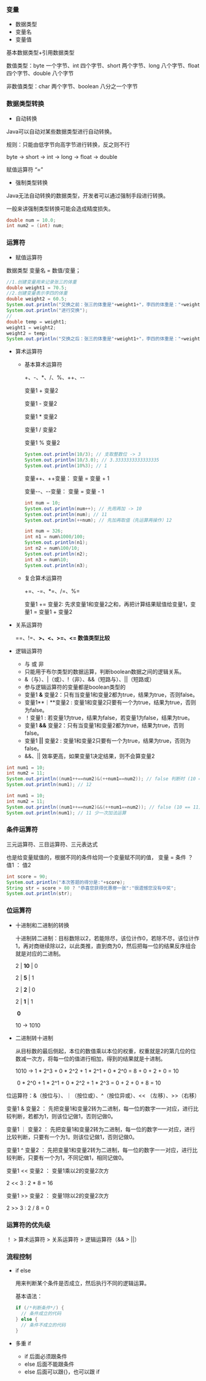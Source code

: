 ### 变量

- 数据类型
- 变量名
- 变量值

基本数据类型+引用数据类型

数值类型：byte 一个字节、int 四个字节、short 两个字节、long 八个字节、float 四个字节、double 八个字节

非数值类型：char 两个字节、boolean 八分之一个字节

### 数据类型转换

- 自动转换

Java可以自动对某些数据类型进行自动转换。

规则：只能由低字节向高字节进行转换，反之则不行

byte -> short -> int -> long -> float -> double

赋值运算符 “=”

- 强制类型转换

Java无法自动转换的数据类型，开发者可以通过强制手段进行转换。

一般来讲强制类型转换可能会造成精度损失。

```java
double num = 10.0;
int num2 = (int) num;
```

### 运算符

- 赋值运算符

数据类型 变量名 = 数值/变量；

```java
//1.创建变量用来记录张三的体重
double weight1 = 70.5;
//2.创建变量表示李四的体重
double weight2 = 60.5;
System.out.println("交换之前：张三的体重是"+weight1+"，李四的体重是："+weight2);
System.out.println("进行交换");
//
double temp = weight1;
weight1 = weight2;
weight2 = temp;
System.out.println("交换之后：张三的体重是"+weight1+"，李四的体重是："+weight2);
```

- 算术运算符

  - 基本算术运算符

    +、-、*、/、%、++、--

    变量1 + 变量2

    变量1 - 变量2

    变量1 * 变量2

    变量1 / 变量2

    变量1 % 变量2

    ```java
    System.out.println(10/3); // 支取整数位 -> 3
    System.out.println(10/3.0); // 3.3333333333333335
    System.out.println(10%3); // 1
    ```

    变量++、++变量： 变量 = 变量 + 1

    变量--、--变量： 变量 = 变量 - 1

    ```java
    int num = 10;
    System.out.println(num++); // 先用再加 -> 10
    System.out.println(num); // 11
    System.out.println(++num); // 先加再取值（先运算再操作）12
    ```

    ```java
    int num = 326;
    int n1 = num%1000/100;
    System.out.println(n1);
    int n2 = num%100/10;
    System.out.println(n2);
    int n3 = num%10;
    System.out.println(n3);
    ```

    

  - 复合算术运算符

    +=、-=、*=、/=、%=

    变量1 += 变量2: 先求变量1和变量2之和，再把计算结果赋值给变量1，变量1 = 变量1 + 变量2

- 关系运算符

  ==、!=、**>、<、>=、<= 数值类型比较**

- 逻辑运算符

  - 与 或 非
  - 只能用于布尔类型的数据运算，判断boolean数据之间的逻辑关系。
  - &（与）、|（或）、!（非）、&&（短路与）、||（短路或）
  - 参与逻辑运算符的变量都是boolean类型的
  - 变量1 **&** 变量2：只有当变量1和变量2都为true，结果为true，否则false。
  - 变量1**｜**变量2 : 变量1和变量2只要有一个为true，结果为true，否则为false。
  - ！变量1 : 若变量1为true，结果为false，若变量1为false，结果为true。
  - 变量1 **&&** 变量2：只有当变量1和变量2都为true，结果为true，否则false。
  - 变量1 **||** 变量2 : 变量1和变量2只要有一个为true，结果为true，否则为false。
  - &&、|| 效率更高，如果变量1决定结果，则不会算变量2

```java
int num1 = 10;
int num2 = 11;
System.out.println((num1++==num2)&(++num1==num2)); // false 判断时 (10 == 11) & (12 == 11)
System.out.println(num1); // 12
```

```java
int num1 = 10;
int num2 = 11;
System.out.println((num1++==num2)&&(++num1==num2)); // false (10 == 11) & (12 == 11)
System.out.println(num1); // 11 少一次加法运算
```

### 条件运算符

三元运算符、三目运算符、三元表达式

也是给变量赋值的，根据不同的条件给同一个变量赋不同的值， 变量 = 条件 ？ 值1 ： 值2

```java
int score = 90;
System.out.println("本次答题的得分是:"+score);
String str = score > 80 ? "恭喜您获得优惠劵一张":"很遗憾您没有中奖";
System.out.println(str);
```

### 位运算符

- 十进制和二进制的转换

  十进制转二进制：目标数除以2，若能除尽，该位计作0，若除不尽，该位计作1，再对商继续除以2，以此类推，直到商为0，然后把每一位的结果反序组合就是对应的二进制。

  2 | **10** |  0

  2 |  **5**  | 1

  2 |  **2**  | 0

  2 |  **1**  | 1

  ​      **0**

  10 -> 1010

- 二进制转十进制

  从目标数的最后侧起，本位的数值乘以本位的权重，权重就是2的第几位的位数减一次方，将每一位的值进行相加，得到的结果就是十进制。

  1010 -> 1 * 2^3 + 0 * 2^2 + 1 * 2^1 + 0 * 2^0 = 8 + 0 + 2 + 0 = 10

  ​	0 * 2^0 + 1 * 2^1 + 0 * 2^2 + 1 * 2^3 = 0 + 2 + 0 + 8 = 10

位运算符：&（按位与）、｜（按位或）、^（按位异或）、<< （左移）、>>（右移）

变量1 & 变量2 ： 先把变量1和变量2转为二进制，每一位的数字一一对应，进行比较判断，若都为1，则该位记做1，否则记做0。

变量1 ｜ 变量2 ： 先把变量1和变量2转为二进制，每一位的数字一一对应，进行比较判断，只要有一个为1，则该位记做1，否则记做0。

变量1 ^ 变量2 ： 先把变量1和变量2转为二进制，每一位的数字一一对应，进行比较判断，只要有一个为1，不同记做1，相同记做0。

变量1 << 变量2 ： 变量1乘以2的变量2次方

2 << 3 : 2 * 8 = 16

变量1 >> 变量2 ： 变量1除以2的变量2次方

2 >> 3 : 2 / 8 = 0

### 运算符的优先级

！ > 算术运算符 > 关系运算符 > 逻辑运算符（&& > ||）

### 流程控制

- if else

  用来判断某个条件是否成立，然后执行不同的逻辑运算。

  基本语法：

  ```java
  if (/*判断条件*/) {
  	// 条件成立的代码
  } else {
  	// 条件不成立的代码
  }
  ```

- 多重 if
  - if 后面必须跟条件
  - else 后面不能跟条件
  - else 后面可以跟{}，也可以跟 if